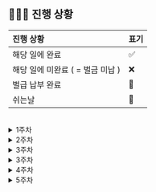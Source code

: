 ## 🧑🏻‍💻 진행 상황

| 진행 상황            | 표기  |
|:-----------------|:----|
| 해당 일에 완료      | ✅   |
| 해당 일에 미완료 ( = 벌금 미납 )    | ❌   |
| 벌급 납부 완료 | 🔺 |
| 쉬는날 | 🥳 |


<br>

<details>
<summary>1주차</summary>
  
  | 날짜  | 체크 |
  |:------|:----|
  | 12-01 |  |
  | 12-02 |  |
</details>

<details>
<summary>2주차</summary>
  
  | 날짜  | 체크 |
  |:------|:----|
  | 12-03 |  |
  | 12-04 |  |
  | 12-05 |  |
  | 12-06 |  |
  | 12-07 |  |
  | 12-08 |  |
  | 12-09 |  |
</details>

<details>
<summary>3주차</summary>
  
  | 날짜  | 체크 |
  |:------|:----|
  | 12-10 |  |
  | 12-11 |  |
  | 12-12 |  |
  | 12-13 |  |
  | 12-14 |  |
  | 12-15 |  |
  | 12-16 |  |
</details>

<details>
<summary>3주차</summary>
  
  | 날짜  | 체크 |
  |:------|:----|
  | 12-17 |  |
  | 12-18 |  |
  | 12-19 |  |
  | 12-20 |  |
  | 12-21 |  |
  | 12-22 |  |
  | 12-23 |  |
</details>

<details>
<summary>4주차</summary>
  
  | 날짜  | 체크 |
  |:------|:----|
  | 12-24 |  |
  | 12-25 |  |
  | 12-26 |  |
  | 12-27 |  |
  | 12-28 |  |
  | 12-29 |  |
  | 12-30 |  |
</details>

<details>
<summary>5주차</summary>
  
  | 날짜  | 체크 |
  |:------|:----|
  | 12-31 |  |
</details>


